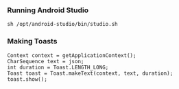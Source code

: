 ### Running Android Studio
`sh /opt/android-studio/bin/studio.sh`

### Making Toasts

```
Context context = getApplicationContext();
CharSequence text = json;
int duration = Toast.LENGTH_LONG;
Toast toast = Toast.makeText(context, text, duration);
toast.show();
```
